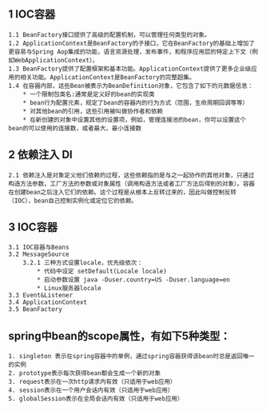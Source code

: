 ## 1 IOC容器
	1.1 BeanFactory接口提供了高级的配置机制，可以管理任何类型的对象。
	1.2 ApplicationContext是BeanFactory的子接口，它在BeanFactory的基础上增加了更容易与Spring Aop集成的功能，语言资源处理，发布事件，和程序应用层的特定上下文（例如WebApplicationContext）。
	1.3 BeanFactory提供了配置框架和基本功能。ApplicationContext提供了更多企业级应用的相关功能。ApplicationContext是BeanFactory的完整超集。
	1.4 在容器内部，这些Bean被表示为BeanDefinition对象，它包含了如下的元数据信息：
		* 一个限制包类名:通常是定义好的bean的实现类
		* bean行为配置元素，规定了bean的容器内的行为方式（范围，生命周期回调等等）
		* 对其他bean的引用，这些引用被叫做协作者和依赖
		* 在新创建的对象中设置其他的设置项，例如，管理连接池的bean，你可以设置这个bean的可以使用的连接数，或者最大，最小连接数
## 2 依赖注入 DI
	2.1 依赖注入是对象定义他们依赖的过程，这些依赖指的是与之一起协作的其他对象，只通过构造方法参数，工厂方法的参数或对象属性（调用构造方法或者工厂方法后得到的对象）。容器在创建bean之后注入它们的依赖。这个过程是从根本上反转过来的，因此叫做控制反转（IOC），bean自己控制实例化或定位它的依赖。
	
## 3 IOC容器
	3.1 IOC容器与Beans
	3.2 MessageSource
		3.2.1 三种方式设置locale，优先级依次：
			* 代码中设定 setDefault(Locale locale)
			* 启动参数设置 java -Duser.country=US -Duser.language=en
			* Linux服务器locale
	3.3 Event&Listener
	3.4 ApplicationContext
	3.5 BeanFactory

## spring中bean的scope属性，有如下5种类型：
    1. singleton 表示在spring容器中的单例，通过spring容器获得该bean时总是返回唯一的实例
    2. prototype表示每次获得bean都会生成一个新的对象
    3. request表示在一次http请求内有效（只适用于web应用）
    4. session表示在一个用户会话内有效（只适用于web应用）
    5. globalSession表示在全局会话内有效（只适用于web应用）


























	
